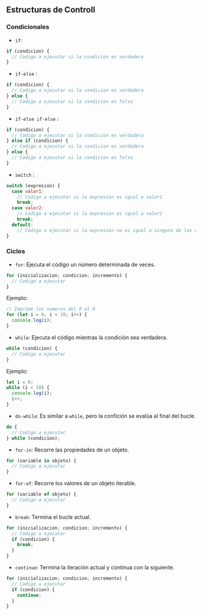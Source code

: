 
## Estructuras de Controll

### Condicionales

- `if`:

```js
if (condicion) {
  // Codigo a ejecutar si la condicion es verdadera
}
```

- `if-else` :

```js
if (condicion) {
  // Codigo a ejecutar si la condicion es verdadera
} else {
  // Codigo a ejecutar si la condicion es falsa
}
```

- `if-else if-else` :

```js
if (condicion) {
  // Codigo a ejecutar si la condicion es verdadera
} else if (condicion) {
  // Codigo a ejecutar si la condicion es verdadera
} else {
  // Codigo a ejecutar si la condicion es falsa
}
```

- `switch` :

```js
switch (expresion) {
  case valor1:
    // Codigo a ejecutar si la expresion es igual a valor1
    break;
  case valor2:
    // Codigo a ejecutar si la expresion es igual a valor2
    break;
  default:
    // Codigo a ejecutar si la expresion no es igual a ninguno de los valores anteriores
}
```

### Ciclos

- `for`: Ejecuta el código un número determinada de veces.

```js
for (inicializacion; condicion; incremento) {
  // Codigo a ejecutar
}
```

Ejemplo:

```js
// Imprime los numeros del 0 al 9
for (let i = 0; i < 10; i++) {
  console.log(i);
}
```

- `while`: Ejecuta el código mientras la condición sea verdadera.

```js
while (condicion) {
  // Codigo a ejecutar
}
```

Ejemplo:

```js
let i = 0;
while (i < 10) {
  console.log(i);
  i++;
}
```

- `do-while`: Es similar a `while`, pero la confición se evalúa al final del bucle.
    
```js
do {
  // Codigo a ejecutar
} while (condicion);
```

- `for-in`: Recorre las propiedades de un objeto.

```js
for (variable in objeto) {
  // Codigo a ejecutar
}
```

- `for-of`: Recorre los valores de un objeto iterable.

```js
for (variable of objeto) {
  // Codigo a ejecutar
}
```

- `break`: Termina el bucle actual.

```js
for (inicializacion; condicion; incremento) {
  // Codigo a ejecutar
  if (condicion) {
    break;
  }
}
```

- `continue`: Termina la iteración actual y continua con la siguiente.

```js
for (inicializacion; condicion; incremento) {
  // Codigo a ejecutar
  if (condicion) {
    continue;
  }
}
```